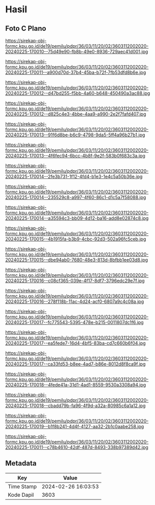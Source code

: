 # Hasil

## Foto C Plano

https://sirekap-obj-formc.kpu.go.id/de19/pemilu/pdpr/36/03/11/20/02/3603112002020-20240225-170010--75d49e90-fb8b-49e0-8936-729aec41d001.jpg

https://sirekap-obj-formc.kpu.go.id/de19/pemilu/pdpr/36/03/11/20/02/3603112002020-20240225-170011--a900d70d-37b4-45ba-b72f-7fb53dfd8b6e.jpg

https://sirekap-obj-formc.kpu.go.id/de19/pemilu/pdpr/36/03/11/20/02/3603112002020-20240225-170012--d47bd255-f5bb-4a60-b648-450490a3ac88.jpg

https://sirekap-obj-formc.kpu.go.id/de19/pemilu/pdpr/36/03/11/20/02/3603112002020-20240225-170012--d825c4e3-4bbe-4aa9-a990-2e2f7fafd407.jpg

https://sirekap-obj-formc.kpu.go.id/de19/pemilu/pdpr/36/03/11/20/02/3603112002020-20240225-170013--91f6d8be-b6c9-4798-9da5-5ff4a96b27b1.jpg

https://sirekap-obj-formc.kpu.go.id/de19/pemilu/pdpr/36/03/11/20/02/3603112002020-20240225-170013--4f6fec94-6bcc-4b8f-9e2f-583b0f683c3a.jpg

https://sirekap-obj-formc.kpu.go.id/de19/pemilu/pdpr/36/03/11/20/02/3603112002020-20240225-170014--2fe3b731-1f12-4fd4-b1e3-1e4c5a50b36e.jpg

https://sirekap-obj-formc.kpu.go.id/de19/pemilu/pdpr/36/03/11/20/02/3603112002020-20240225-170014--235529c8-a997-4f60-86c1-d1c5a7f58088.jpg

https://sirekap-obj-formc.kpu.go.id/de19/pemilu/pdpr/36/03/11/20/02/3603112002020-20240225-170014--a35594c3-bb09-4d12-ba16-add8e02874c8.jpg

https://sirekap-obj-formc.kpu.go.id/de19/pemilu/pdpr/36/03/11/20/02/3603112002020-20240225-170015--4b1915fa-b3b9-4cbc-92d3-502a96fc5ceb.jpg

https://sirekap-obj-formc.kpu.go.id/de19/pemilu/pdpr/36/03/11/20/02/3603112002020-20240225-170015--dbe94ab0-7680-48e3-813d-8bfbb1ee03d8.jpg

https://sirekap-obj-formc.kpu.go.id/de19/pemilu/pdpr/36/03/11/20/02/3603112002020-20240225-170016--c08cf365-039e-4f17-8df7-3796edc29e7f.jpg

https://sirekap-obj-formc.kpu.go.id/de19/pemilu/pdpr/36/03/11/20/02/3603112002020-20240225-170016--278f118b-11ac-4d24-acf0-6807a9c4c08a.jpg

https://sirekap-obj-formc.kpu.go.id/de19/pemilu/pdpr/36/03/11/20/02/3603112002020-20240225-170017--fc775543-5395-478e-b215-0011807dc1f6.jpg

https://sirekap-obj-formc.kpu.go.id/de19/pemilu/pdpr/36/03/11/20/02/3603112002020-20240225-170017--ea5fede7-16d4-4bf5-83ba-cd7c660b6f04.jpg

https://sirekap-obj-formc.kpu.go.id/de19/pemilu/pdpr/36/03/11/20/02/3603112002020-20240225-170017--ca33fd53-b8ee-4ad7-b86e-8012d8f8ca9f.jpg

https://sirekap-obj-formc.kpu.go.id/de19/pemilu/pdpr/36/03/11/20/02/3603112002020-20240225-170018--4fede41a-31d1-4ad1-8559-9530a3308a94.jpg

https://sirekap-obj-formc.kpu.go.id/de19/pemilu/pdpr/36/03/11/20/02/3603112002020-20240225-170018--cbadd79b-fa96-4f9d-a32a-80985c6a1a12.jpg

https://sirekap-obj-formc.kpu.go.id/de19/pemilu/pdpr/36/03/11/20/02/3603112002020-20240225-170019--b1f8b241-4d4f-4127-aa32-2b1c0aabe258.jpg

https://sirekap-obj-formc.kpu.go.id/de19/pemilu/pdpr/36/03/11/20/02/3603112002020-20240225-170011--c78b4610-42df-487d-8493-338b97389d42.jpg


## Metadata

| Key        | Value               |
| ---------- | ------------------- |
| Time Stamp | 2024-02-26 16:03:53 |
| Kode Dapil | 3603                |



